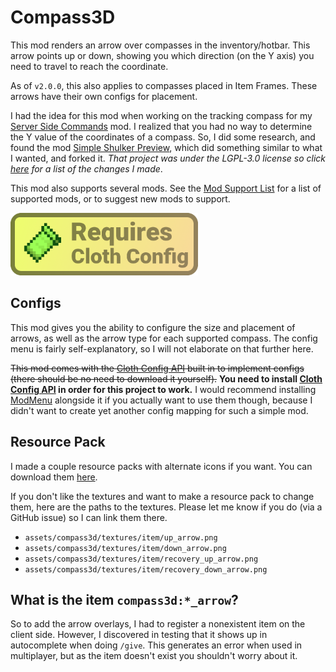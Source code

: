 # Compass3D

This mod renders an arrow over compasses in the inventory/hotbar. This arrow points up or down, showing you which direction (on the Y axis) you need to travel to reach the coordinate.

As of `v2.0.0`, this also applies to compasses placed in Item Frames. These arrows have their own configs for placement.

I had the idea for this mod when working on the tracking compass for my [Server Side Commands](https://modrinth.com/mod/server-side-commands) mod.
I realized that you had no way to determine the Y value of the coordinates of a compass.
So, I did some research, and found the mod [Simple Shulker Preview](https://github.com/BVengo/simple-shulker-preview), which did something similar to what I wanted, and forked it. *That project was under the LGPL-3.0 license so click [here](https://github.com/AdamRaichu/Compass3D/blob/main/LGPL_CHANGES.md) for a list of the changes I made*.

This mod also supports several mods. See the [Mod Support List](https://github.com/AdamRaichu/Compass3D/issues/2) for a list of supported mods, or to suggest new mods to support.

<img src="https://raw.githubusercontent.com/Jab125/Jab125/main/imgs/requiredClothConfig.png" width="300" height="100">

## Configs

This mod gives you the ability to configure the size and placement of arrows, as well as the arrow type for each supported compass. The config menu is fairly self-explanatory, so I will not elaborate on that further here.

~~This mod comes with the [Cloth Config API](https://www.curseforge.com/minecraft/mc-mods/cloth-config) built in to
implement configs (there should be no need to download it yourself).~~ **You need to install [Cloth Config API](https://www.curseforge.com/minecraft/mc-mods/cloth-config) in order for this project to work.** I would recommend installing [ModMenu](https://www.curseforge.com/minecraft/mc-mods/modmenu) alongside it if you actually want to use them though, because I didn't want to create yet another config mapping for such a simple mod.

## Resource Pack

I made a couple resource packs with alternate icons if you want. You can download them [here][alternate-icons].

If you don't like the textures and want to make a resource pack to change them, here are the paths to the textures.
Please let me know if you do (via a GitHub issue) so I can link them there.

- `assets/compass3d/textures/item/up_arrow.png`
- `assets/compass3d/textures/item/down_arrow.png`
- `assets/compass3d/textures/item/recovery_up_arrow.png`
- `assets/compass3d/textures/item/recovery_down_arrow.png`

## What is the item `compass3d:*_arrow`?

So to add the arrow overlays, I had to register a nonexistent item on the client side.
However, I discovered in testing that it shows up in autocomplete when doing `/give`.
This generates an error when used in multiplayer, but as the item doesn't exist you shouldn't worry about it.

[alternate-icons]: https://modrinth.com/resourcepack/compass3d-alternate-icons
